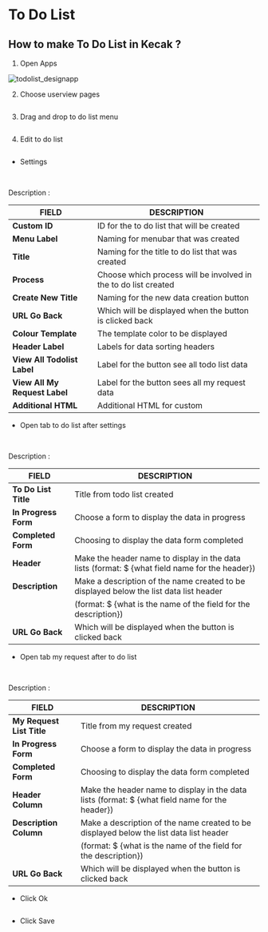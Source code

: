 # To Do List

## How to make To Do List in Kecak ?

1. Open Apps

<img src="https://raw.githubusercontent.com/kinnara-digital-studio/kecak-workflow/master/docs/assets/todolist_designapp.png" alt="todolist_designapp" />


2. Choose userview pages

<img src="https://raw.githubusercontent.com/kinnara-digital-studio/kecak-workflow/master/docs/assets/todolist_userview.png" alt="" />


3. Drag and drop to do list menu

<img src="https://raw.githubusercontent.com/kinnara-digital-studio/kecak-workflow/master/docs/assets/todolist_userviewBuilder.png" alt="" />

4. Edit to do list

<img src="https://raw.githubusercontent.com/kinnara-digital-studio/kecak-workflow/master/docs/assets/todolist_edit.png" alt="" />

- Settings

<img src="https://raw.githubusercontent.com/kinnara-digital-studio/kecak-workflow/master/docs/assets/todolist_settings.png" alt="" />

<img src="https://raw.githubusercontent.com/kinnara-digital-studio/kecak-workflow/master/docs/assets/todolist_settings2.png" alt="" />



Description :

|           FIELD             |                          DESCRIPTION                          |
|-----------------------------|---------------------------------------------------------------|
|**Custom ID**                |ID for the to do list that will be created                     |
|**Menu Label**               |Naming for menubar that was created                            |
|**Title**                    |Naming for the title to do list that was created               |
|**Process**                  |Choose which process will be involved in the to do list created|
|**Create New Title**         |Naming for the new data creation button                        |
|**URL Go Back**              |Which will be displayed when the button is clicked back        |
|**Colour Template**          |The template color to be displayed                             |
|**Header Label**             |Labels for data sorting headers                                |
|**View All Todolist Label**  |Label for the button see all todo list data                    |
|**View All My Request Label**|Label for the button sees all my request data                  |
| **Additional HTML**         |Additional HTML for custom                                     |



- Open tab to do list after settings

<img src="https://raw.githubusercontent.com/kinnara-digital-studio/kecak-workflow/master/docs/assets/todolist_settingsTodolist.png" alt="" />

<img src="https://raw.githubusercontent.com/kinnara-digital-studio/kecak-workflow/master/docs/assets/todolist_urlGoBack.png" alt="" />


Description :

|        FIELD       |                                        DESCRIPTION                                           |
|--------------------|----------------------------------------------------------------------------------------------|
|**To Do List Title**|Title from todo list created                                                                  |
|**In Progress Form**|Choose a form to display the data in progress                                                 |
|**Completed Form**  |Choosing to display the data form completed                                                   |
|**Header**          |Make the header name to display in the data lists (format: $ {what field name for the header})|
|**Description**     |Make a description of the name created to be displayed below the list data list header        |
|                    |(format: $ {what is the name of the field for the description})                               |
|**URL Go Back**     |Which will be displayed when the button is clicked back                                       |

- Open tab my request after to do list

<img src="https://raw.githubusercontent.com/kinnara-digital-studio/kecak-workflow/master/docs/assets/todolist_settingsMyrequest.png" alt="" />

<img src="https://raw.githubusercontent.com/kinnara-digital-studio/kecak-workflow/master/docs/assets/todolist_urlGoBack.png" alt="" />


Description :

|          FIELD           |                                        DESCRIPTION                                           |
|--------------------------|----------------------------------------------------------------------------------------------|
|**My Request List Title** |Title from my request created                                                                 |
|**In Progress Form**      |Choose a form to display the data in progress                                                 |
|**Completed Form**        |Choosing to display the data form completed                                                   |
|**Header Column**         |Make the header name to display in the data lists (format: $ {what field name for the header})|
|**Description Column**    |Make a description of the name created to be displayed below the list data list header        |
|                          |(format: $ {what is the name of the field for the description})                               |
|**URL Go Back**           |Which will be displayed when the button is clicked back                                       |

- Click Ok

<img src="https://raw.githubusercontent.com/kinnara-digital-studio/kecak-workflow/master/docs/assets/todolist_settingsOk.png" alt="" />

- Click Save

<img src="https://raw.githubusercontent.com/kinnara-digital-studio/kecak-workflow/master/docs/assets/todolist_save.png" alt="" />

